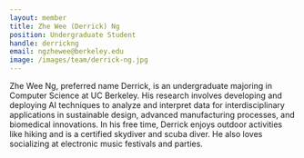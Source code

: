 ```yaml
---
layout: member
title: Zhe Wee (Derrick) Ng
position: Undergraduate Student
handle: derrickng
email: ngzhewee@berkeley.edu
image: /images/team/derrick-ng.jpg
---
```


Zhe Wee Ng, preferred name Derrick, is an undergraduate majoring in Computer Science at UC Berkeley. His research involves developing and deploying AI techniques to analyze and interpret data for interdisciplinary applications in sustainable design, advanced manufacturing processes, and biomedical innovations. In his free time, Derrick enjoys outdoor activities like hiking and is a certified skydiver and scuba diver. He also loves socializing at electronic music festivals and parties.
